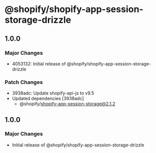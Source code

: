 # @shopify/shopify-app-session-storage-drizzle

## 1.0.0

### Major Changes

- 4053132: Initial release of @shopify/shopify-app-session-storage-drizzle

### Patch Changes

- 3938adc: Update shopify-api-js to v9.5
- Updated dependencies [3938adc]
  - @shopify/shopify-app-session-storage@2.1.2

## 1.0.0

### Major Changes

- Initial release of @shopify/shopify-app-session-storage-drizzle
